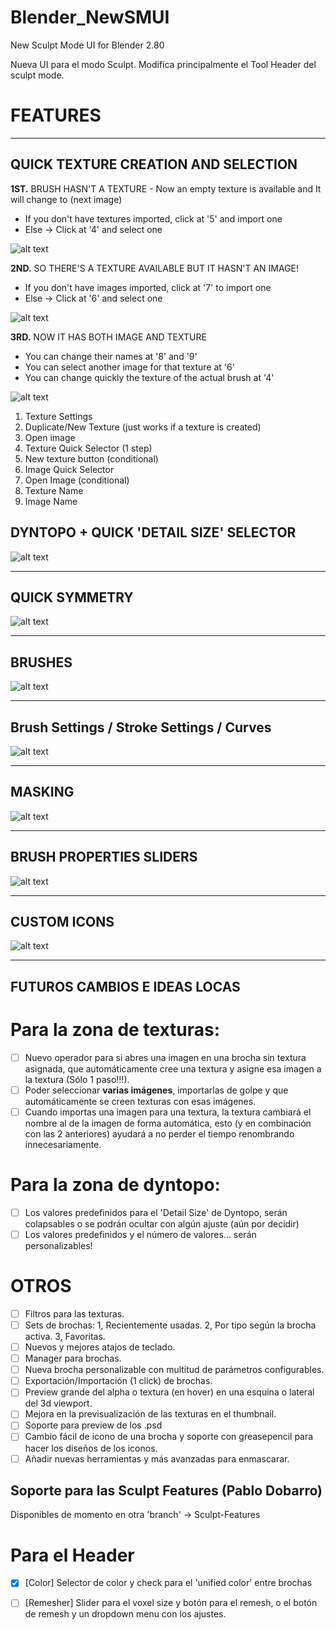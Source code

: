 # Blender_NewSMUI
New Sculpt Mode UI for Blender 2.80

Nueva UI para el modo Sculpt. Modifica principalmente el Tool Header del sculpt mode.


# FEATURES
---
QUICK TEXTURE CREATION AND SELECTION
---
**1ST.** BRUSH HASN'T A TEXTURE -
Now an empty texture is available and It will change to (next image)
- If you don't have textures imported, click at '5' and import one
- Else -> Click at '4' and select one

![alt text](https://github.com/jfranmatheu/just_images/blob/master/NewSMUI_1.png?raw=true "Texture Section 1")

**2ND.** SO THERE'S A TEXTURE AVAILABLE BUT IT HASN'T AN IMAGE!
- If you don't have images imported, click at '7' to import one
- Else -> Click at '6' and select one

![alt text](https://github.com/jfranmatheu/just_images/blob/master/NewSMUI_2.png?raw=true "Texture Section 2")

**3RD.** NOW IT HAS BOTH IMAGE AND TEXTURE
- You can change their names at '8' and '9'
- You can select another image for that texture at '6'
- You can change quickly the texture of the actual brush at '4'

![alt text](https://github.com/jfranmatheu/just_images/blob/master/NewSMUI_3.png?raw=true "Texture Section 3")

1. Texture Settings
2. Duplicate/New Texture (just works if a texture is created)
3. Open image
4. Texture Quick Selector (1 step)
5. New texture button (conditional)
6. Image Quick Selector
7. Open Image (conditional)
8. Texture Name
9. Image Name

DYNTOPO + QUICK 'DETAIL SIZE' SELECTOR
---
![alt text](https://github.com/jfranmatheu/just_images/blob/master/NewSMUI_dyntopo.png?raw=true "Dyntopo")

---
QUICK SYMMETRY
---
![alt text](https://github.com/jfranmatheu/just_images/blob/master/NewSMUI_symmetry.png?raw=true "Symmetry")

---
BRUSHES
---
![alt text](https://github.com/jfranmatheu/just_images/blob/master/NewSMUI_brush.png?raw=true "Brushes")

---
Brush Settings / Stroke Settings / Curves
---
![alt text](https://github.com/jfranmatheu/just_images/blob/master/NewSMUI_settings.png?raw=true "Settings")

---
MASKING
---
![alt text](https://github.com/jfranmatheu/just_images/blob/master/NewSMUI_mask.png?raw=true "Mask")

---
BRUSH PROPERTIES SLIDERS
---
![alt text](https://github.com/jfranmatheu/just_images/blob/master/NewSMUI_sliders.png?raw=true "Sliders")

---
CUSTOM ICONS
---
![alt text](https://github.com/jfranmatheu/just_images/blob/master/NewSMUI_icons.png?raw=true "Icons")

---

FUTUROS CAMBIOS E IDEAS LOCAS
---
# Para la zona de texturas:
- [ ] Nuevo operador para si abres una imagen en una brocha sin textura asignada, que automáticamente cree una textura y asigne esa imagen a la textura (Sólo 1 paso!!!).
- [ ] Poder seleccionar **varias imágenes**, importarlas de golpe y que automáticamente se creen texturas con esas imágenes.
- [ ] Cuando importas una imagen para una textura, la textura cambiará el nombre al de la imagen de forma automática, esto (y en combinación con las 2 anteriores) ayudará a no perder el tiempo renombrando innecesariamente.

# Para la zona de dyntopo:
- [ ] Los valores predefinidos para el 'Detail Size' de Dyntopo, serán colapsables o se podrán ocultar con algún ajuste (aún por decidir)
- [ ] Los valores predefinidos y el número de valores... serán personalizables!

# OTROS
- [ ] Filtros para las texturas.
- [ ] Sets de brochas: 1, Recientemente usadas. 2, Por tipo según la brocha activa. 3, Favoritas.
- [ ] Nuevos y mejores atajos de teclado.
- [ ] Manager para brochas.
- [ ] Nueva brocha personalizable con multitud de parámetros configurables.
- [ ] Exportación/Importación (1 click) de brochas.
- [ ] Preview grande del alpha o textura (en hover) en una esquina o lateral del 3d viewport.
- [ ] Mejora en la previsualización de las texturas en el thumbnail.
- [ ] Soporte para preview de los .psd
- [ ] Cambio fácil de icono de una brocha y soporte con greasepencil para hacer los diseños de los iconos.
- [ ] Añadir nuevas herramientas y más avanzadas para enmascarar.

## Soporte para las Sculpt Features (Pablo Dobarro)
Disponibles de momento en otra 'branch' -> Sculpt-Features
# Para el Header
- [x] [Color] Selector de color y check para el 'unified color' entre brochas
- [ ] [Remesher] Slider para el voxel size y botón para el remesh, o el botón de remesh y un dropdown menu con los ajustes.


